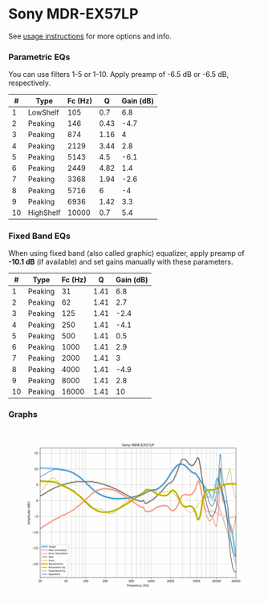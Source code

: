 # Sony MDR-EX57LP
See [usage instructions](https://github.com/jaakkopasanen/AutoEq#usage) for more options and info.

### Parametric EQs
You can use filters 1-5 or 1-10. Apply preamp of -6.5 dB or -6.5 dB, respectively.

|   # | Type      |   Fc (Hz) |    Q |   Gain (dB) |
|-----|-----------|-----------|------|-------------|
|   1 | LowShelf  |       105 | 0.7  |         6.8 |
|   2 | Peaking   |       146 | 0.43 |        -4.7 |
|   3 | Peaking   |       874 | 1.16 |         4   |
|   4 | Peaking   |      2129 | 3.44 |         2.8 |
|   5 | Peaking   |      5143 | 4.5  |        -6.1 |
|   6 | Peaking   |      2449 | 4.82 |         1.4 |
|   7 | Peaking   |      3368 | 1.94 |        -2.6 |
|   8 | Peaking   |      5716 | 6    |        -4   |
|   9 | Peaking   |      6936 | 1.42 |         3.3 |
|  10 | HighShelf |     10000 | 0.7  |         5.4 |

### Fixed Band EQs
When using fixed band (also called graphic) equalizer, apply preamp of **-10.1 dB** (if available) and set gains manually with these parameters.

|   # | Type    |   Fc (Hz) |    Q |   Gain (dB) |
|-----|---------|-----------|------|-------------|
|   1 | Peaking |        31 | 1.41 |         6.8 |
|   2 | Peaking |        62 | 1.41 |         2.7 |
|   3 | Peaking |       125 | 1.41 |        -2.4 |
|   4 | Peaking |       250 | 1.41 |        -4.1 |
|   5 | Peaking |       500 | 1.41 |         0.5 |
|   6 | Peaking |      1000 | 1.41 |         2.9 |
|   7 | Peaking |      2000 | 1.41 |         3   |
|   8 | Peaking |      4000 | 1.41 |        -4.9 |
|   9 | Peaking |      8000 | 1.41 |         2.8 |
|  10 | Peaking |     16000 | 1.41 |        10   |

### Graphs
![](./Sony%20MDR-EX57LP.png)
